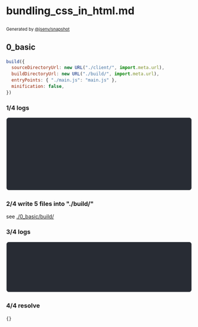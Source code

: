 # bundling_css_in_html.md

<sub>
  Generated by <a href="https://github.com/jsenv/core/tree/main/packages/independent/snapshot">@jsenv/snapshot</a>
</sub>

## 0_basic

```js
build({
  sourceDirectoryUrl: new URL("./client/", import.meta.url),
  buildDirectoryUrl: new URL("./build/", import.meta.url),
  entryPoints: { "./main.js": "main.js" },
  minification: false,
})
```

### 1/4 logs

![img](0_basic/0_basic_log_group.svg)

### 2/4 write 5 files into "./build/"

see [./0_basic/build/](./0_basic/build/)

### 3/4 logs

![img](0_basic/0_basic_log_group_1.svg)

### 4/4 resolve

```js
{}
```